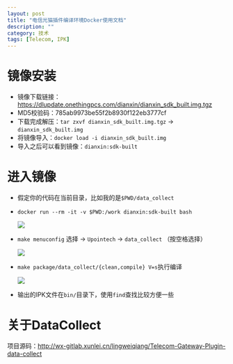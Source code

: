 ```yaml
---
layout: post
title: "电信光猫插件编译环境Docker使用文档"
description: ""
category: 技术
tags: [Telecom, IPK]
---
```


# 镜像安装
- 镜像下载链接：https://dlupdate.onethingpcs.com/dianxin/dianxin_sdk_built.img.tgz 
- MD5校验码：785ab9973be55f2b8930f122eb3777cf
- 下载完成解压：`tar zxvf dianxin_sdk_built.img.tgz` → `dianxin_sdk_built.img`
- 将镜像导入：`docker load -i dianxin_sdk_built.img`
- 导入之后可以看到镜像：`dianxin:sdk-built`

# 进入镜像
- 假定你的代码在当前目录，比如我的是`$PWD/data_collect`
- `docker run --rm -it -v $PWD:/work dianxin:sdk-built bash`

  ![](https://media-1256569450.cos.ap-chengdu.myqcloud.com/blog/15284399779145.jpg)

- `make menuconfig` 选择 → `Upointech` → `data_collect` （按空格选择）

  ![](https://media-1256569450.cos.ap-chengdu.myqcloud.com/blog/15284401221191.jpg)

- `make package/data_collect/{clean,compile} V=s`执行编译

  ![](https://media-1256569450.cos.ap-chengdu.myqcloud.com/blog/15284402644093.jpg)

- 输出的IPK文件在`bin/`目录下，使用`find`查找比较方便一些

# 关于DataCollect

项目源码：http://wx-gitlab.xunlei.cn/lingweiqiang/Telecom-Gateway-Plugin-data-collect



